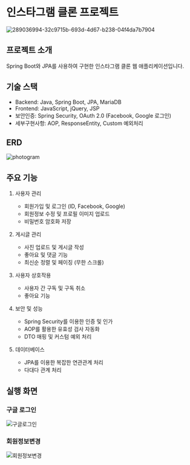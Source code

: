 # 인스타그램 클론 프로젝트

![289036994-32c9715b-693d-4d67-b238-04f4da7b7904](https://github.com/user-attachments/assets/301036db-8f9f-4d5a-9743-2750f2a06a74)


## 프로젝트 소개
Spring Boot와 JPA를 사용하여 구현한 인스타그램 클론 웹 애플리케이션입니다.


## 기술 스택
- Backend: Java, Spring Boot, JPA, MariaDB
- Frontend: JavaScript, jQuery, JSP
- 보안인증: Spring Security, OAuth 2.0 (Facebook, Google 로그인)
- 세부구현사항: AOP, ResponseEntity, Custom 예외처리


## ERD
![photogram](https://github.com/user-attachments/assets/e1f4c821-2391-417a-abe1-b94aee9d2261)


## 주요 기능
1. 사용자 관리
   - 회원가입 및 로그인 (ID, Facebook, Google)
   - 회원정보 수정 및 프로필 이미지 업로드
   - 비밀번호 암호화 저장
   
2. 게시글 관리
   - 사진 업로드 및 게시글 작성
   - 좋아요 및 댓글 기능
   - 최신순 정렬 및 페이징 (무한 스크롤)

3. 사용자 상호작용
   - 사용자 간 구독 및 구독 취소
   - 좋아요 기능

4. 보안 및 성능
   - Spring Security를 이용한 인증 및 인가
   - AOP를 활용한 유효성 검사 자동화
   - DTO 매핑 및 커스텀 예외 처리

5. 데이터베이스
   - JPA를 이용한 복잡한 연관관계 처리
   - 다대다 관계 처리


## 실행 화면


### 구글 로그인
![구글로그인](https://github.com/user-attachments/assets/6d834cd4-57a6-45a8-b902-76b10cea3b04)

### 회원정보변경
![회원정보변경](https://github.com/user-attachments/assets/14bd111f-934b-4930-b909-3369bcf07183)


